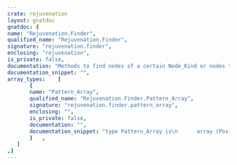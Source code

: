 ```yaml
---
crate: rejuvenation
layout: gnatdoc
gnatdoc: {
name: "Rejuvenation.Finder",
qualified_name: "Rejuvenation.Finder",
signature: "rejuvenation.finder",
enclosing: "rejuvenation",
is_private: false,
documentation: "Methods to find nodes of a certain Node_Kind or nodes that match certain\nAST patterns.",
documentation_snippet: "",
array_types:    [
       {
       name: "Pattern_Array",
       qualified_name: "Rejuvenation.Finder.Pattern_Array",
       signature: "rejuvenation.finder.pattern_array",
       enclosing: "",
       is_private: false,
       documentation: "",
       documentation_snippet: "type Pattern_Array is\n      array (Positive range <>) of Pattern;",
       }   ,
   ]
,}
---
```


